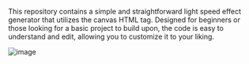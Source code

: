 This repository contains a simple and straightforward light speed effect generator that utilizes the canvas HTML tag. Designed for beginners or those looking for a basic project to build upon, the code is easy to understand and edit, allowing you to customize it to your liking.

![image](https://user-images.githubusercontent.com/70460152/217278868-7a4701f2-8303-4fd1-bc9c-d30ea720bb15.png)
